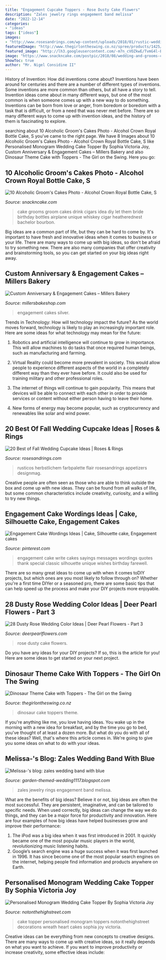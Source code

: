 ```yaml
---
title: "Engagement Cupcake Toppers - Rose Dusty Cake Flowers"
description: "Zales jewelry rings engagement band melissa"
date: "2022-12-14"
categories:
- "ideas"
tags: ["ideas"]
images:
- "http://www.rosesandrings.com/wp-content/uploads/2018/01/rustic-wedding-cupcake-ideas-20.jpg"
featuredImage: "http://www.thegirlontheswing.co.nz/spree/products/1425/large/45329427_2164385633592257_7238663466075029504_n_(1).jpg"
featured_image: "http://lh3.googleusercontent.com/-m7n_cVOZkwE/TvmG4l-EhaI/AAAAAAAAA6U/J58eKS_jnfo/s1600/zales_engagement_rings_jewelry.jpg"
image: "https://www.snackncake.com/postpic/2018/08/wedding-and-grooms-cake_368800.jpg"
ShowToc: true
author: "Mr. Nigel Considine II"
---
```



History of Invention: How did inventions come about?
Inventions have been around for centuries and there are a number of different types of inventions. Some inventions are more common than others, but all have a story to tell. Invention ideas come about in many different ways, but one of the most common is when someone comes up with a new way to do something. Inventions can be born from love or anger, from boredom or boredom with a task that is difficult, or from a need that was never met before. There are so many different ways to come up with invention ideas, and the history of them is fascinating to explore.

	

		
searching about 10 Alcoholic Groom&#039;s Cakes Photo - Alcohol Crown Royal Bottle Cake, S you've came to the right page. We have 8 Images about 10 Alcoholic Groom&#039;s Cakes Photo - Alcohol Crown Royal Bottle Cake, S like Personalised Monogram Wedding Cake Topper By Sophia Victoria Joy, Custom Anniversary &amp; Engagement Cakes – Millers Bakery and also Dinosaur Theme Cake with Toppers - The Girl on the Swing. Here you go:
		
    
## 10 Alcoholic Groom&#039;s Cakes Photo - Alcohol Crown Royal Bottle Cake, S

<img loading=lazy src="https://www.snackncake.com/postpic/2018/08/wedding-and-grooms-cake_368800.jpg" onerror="this.onerror=null;this.src='https://tse3.mm.bing.net/th?id=OIP.7OeZ9R5AbnWrqucZott9PQHaLH&amp;pid=15.1';" alt="10 Alcoholic Groom&#039;s Cakes Photo - Alcohol Crown Royal Bottle Cake, S">

_Source: snackncake.com_

>cake grooms groom cakes drink cigars idea diy let them bride birthday bottles airplane unique whiskey cigar heatherednest bachelor bourbon. 

	

Big ideas are a common part of life, but they can be hard to come by. It's important to have fresh and innovative ideas when it comes to business or your life. There are many ways to come up with big ideas, so don't be afraid to try something new. There are also many companies that offer creativity and brainstorming tools, so you can get started on your big ideas right away.

    
## Custom Anniversary &amp; Engagement Cakes – Millers Bakery

<img loading=lazy src="http://www.millersbakeshop.com/wp-content/uploads/2015/11/IMG_1432-0.png" onerror="this.onerror=null;this.src='https://tse1.mm.bing.net/th?id=OIP.n5VczVxFpjJ380ekc2XQxgHaKg&amp;pid=15.1';" alt="Custom Anniversary &amp; Engagement Cakes – Millers Bakery">

_Source: millersbakeshop.com_

>engagement cakes silver. 

	

Trends in Technology: How will technology impact the future?
As the world moves forward, technology is likely to play an increasingly important role. Here are some ideas for what technology may mean for the future:
1. Robotics and artificial intelligence will continue to grow in importance. This will allow machines to do tasks that once required human beings, such as manufacturing and farming.

2. Virtual Reality could become more prevalent in society. This would allow people to experience different aspects of the world in a completely different way than they ever have before. It could also be used for training military and other professional roles.

3. The internet of things will continue to gain popularity. This means that devices will be able to connect with each other in order to provide services or content without either person having to leave their home.

4. New forms of energy may become popular, such as cryptocurrency and renewables like solar and wind power.

    
## 20 Best Of Fall Wedding Cupcake Ideas | Roses &amp; Rings

<img loading=lazy src="http://www.rosesandrings.com/wp-content/uploads/2018/01/rustic-wedding-cupcake-ideas-20.jpg" onerror="this.onerror=null;this.src='https://tse2.mm.bing.net/th?id=OIP.70tjikmEQjjTfyF4k6b-9QHaLH&amp;pid=15.1';" alt="20 Best of Fall Wedding Cupcake Ideas | Roses &amp; Rings">

_Source: rosesandrings.com_

>rusticos herbstlichem farbpalette flair rosesandrings appetizers designmag. 

	

Creative people are often seen as those who are able to think outside the box and come up with new ideas. They can be found from all walks of life, but some common characteristics include creativity, curiosity, and a willing to try new things.

    
## Engagement Cake Wordings Ideas | Cake, Silhouette Cake, Engagement Cakes

<img loading=lazy src="https://i.pinimg.com/736x/f0/03/e4/f003e466ebd74ab3b03827615a6f3f22--ruffle-cake-ruffles.jpg" onerror="this.onerror=null;this.src='https://tse1.mm.bing.net/th?id=OIP._4xgqqGnuF3pQDuTxQR0EAAAAA&amp;pid=15.1';" alt="Engagement Cake Wordings Ideas | Cake, Silhouette cake, Engagement cakes">

_Source: pinterest.com_

>engagement cake write cakes sayings messages wordings quotes thank special classic silhouette unique wishes birthday farewell. 

	

There are so many great ideas to come up with when it comes toDIY projects, but which ones are you most likely to follow through on? Whether you're a first time DIYer or a seasoned pro, there are some basic tips that can help speed up the process and make your DIY projects more enjoyable.

    
## 28 Dusty Rose Wedding Color Ideas | Deer Pearl Flowers - Part 3

<img loading=lazy src="http://www.deerpearlflowers.com/wp-content/uploads/2017/07/vintage-dusty-rose-wedding-cake.jpg" onerror="this.onerror=null;this.src='https://tse3.mm.bing.net/th?id=OIP.7qRjG4_DhQLJUKsyZqi40gHaLF&amp;pid=15.1';" alt="28 Dusty Rose Wedding Color Ideas | Deer Pearl Flowers - Part 3">

_Source: deerpearlflowers.com_

>rose dusty cake flowers. 

	

Do you have any ideas for your DIY projects? If so, this is the article for you! Here are some ideas to get started on your next project.

    
## Dinosaur Theme Cake With Toppers - The Girl On The Swing

<img loading=lazy src="http://www.thegirlontheswing.co.nz/spree/products/1425/large/45329427_2164385633592257_7238663466075029504_n_(1).jpg" onerror="this.onerror=null;this.src='https://tse2.mm.bing.net/th?id=OIP.87-DoM5jJS-iK5JCp-_G1AHaJ4&amp;pid=15.1';" alt="Dinosaur Theme Cake with Toppers - The Girl on the Swing">

_Source: thegirlontheswing.co.nz_

>dinosaur cake toppers theme. 

	

If you're anything like me, you love having ideas. You wake up in the morning with a new idea for breakfast, and by the time you go to bed, you've thought of at least a dozen more. But what do you do with all of these ideas? Well, that's where this article comes in. We're going to give you some ideas on what to do with your ideas.

    
## Melissa-&#039;s Blog: Zales Wedding Band With Blue

<img loading=lazy src="http://lh3.googleusercontent.com/-m7n_cVOZkwE/TvmG4l-EhaI/AAAAAAAAA6U/J58eKS_jnfo/s1600/zales_engagement_rings_jewelry.jpg" onerror="this.onerror=null;this.src='https://tse4.mm.bing.net/th?id=OIP.cBQfs0xIHb4N7GRKiLgS3QHaHC&amp;pid=15.1';" alt="Melissa-&#039;s blog: zales wedding band with blue">

_Source: garden-themed-wedding1117.blogspot.com_

>zales jewelry rings engagement band melissa. 

	

What are the benefits of big ideas?
Believe it or not, big ideas are often the most successful. They are persistent, imaginative, and can be tailored to specific needs. When used correctly, big ideas can change the way we do things, and they can be a major force for productivity and innovation. Here are four examples of how big ideas have helped businesses grow and improve their performance: 
1. The iPod was a big idea when it was first introduced in 2001. It quickly became one of the most popular music players in the world, revolutionizing music listening habits. 
2. Google’s search engine was a huge success when it was first launched in 1996. It has since become one of the most popular search engines on the internet, helping people find information and products anywhere on Earth. 

    
## Personalised Monogram Wedding Cake Topper By Sophia Victoria Joy

<img loading=lazy src="https://cdn.notonthehighstreet.com/system/product_images/images/002/190/059/original_personalised-monogram-wedding-cake-topper.jpg" onerror="this.onerror=null;this.src='https://tse1.mm.bing.net/th?id=OIP.pAHY8RhWY713svNxqDdfPwHaHa&amp;pid=15.1';" alt="Personalised Monogram Wedding Cake Topper By Sophia Victoria Joy">

_Source: notonthehighstreet.com_

>cake topper personalised monogram toppers notonthehighstreet decorations wreath heart cakes sophia joy victoria. 

	

Creative ideas can be everything from new concepts to creative designs. There are many ways to come up with creative ideas, so it really depends on what you want to achieve. If you want to improve productivity or increase creativity, some effective ideas include:

